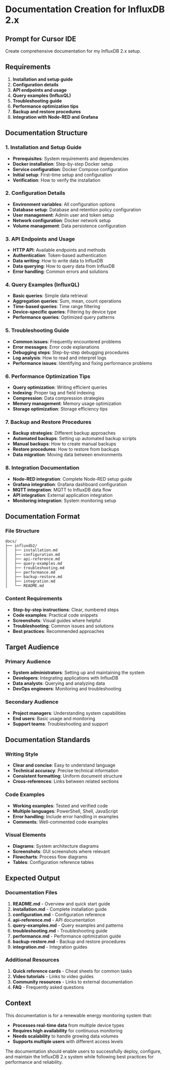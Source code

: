 # Documentation Creation for InfluxDB 2.x

## Prompt for Cursor IDE

Create comprehensive documentation for my InfluxDB 2.x setup.

## Requirements

1. **Installation and setup guide**
2. **Configuration details**
3. **API endpoints and usage**
4. **Query examples (InfluxQL)**
5. **Troubleshooting guide**
6. **Performance optimization tips**
7. **Backup and restore procedures**
8. **Integration with Node-RED and Grafana**

## Documentation Structure

### 1. Installation and Setup Guide
- **Prerequisites**: System requirements and dependencies
- **Docker installation**: Step-by-step Docker setup
- **Service configuration**: Docker Compose configuration
- **Initial setup**: First-time setup and configuration
- **Verification**: How to verify the installation

### 2. Configuration Details
- **Environment variables**: All configuration options
- **Database setup**: Database and retention policy configuration
- **User management**: Admin user and token setup
- **Network configuration**: Docker network setup
- **Volume management**: Data persistence configuration

### 3. API Endpoints and Usage
- **HTTP API**: Available endpoints and methods
- **Authentication**: Token-based authentication
- **Data writing**: How to write data to InfluxDB
- **Data querying**: How to query data from InfluxDB
- **Error handling**: Common errors and solutions

### 4. Query Examples (InfluxQL)
- **Basic queries**: Simple data retrieval
- **Aggregation queries**: Sum, mean, count operations
- **Time-based queries**: Time range filtering
- **Device-specific queries**: Filtering by device type
- **Performance queries**: Optimized query patterns

### 5. Troubleshooting Guide
- **Common issues**: Frequently encountered problems
- **Error messages**: Error code explanations
- **Debugging steps**: Step-by-step debugging procedures
- **Log analysis**: How to read and interpret logs
- **Performance issues**: Identifying and fixing performance problems

### 6. Performance Optimization Tips
- **Query optimization**: Writing efficient queries
- **Indexing**: Proper tag and field indexing
- **Compression**: Data compression strategies
- **Memory management**: Memory usage optimization
- **Storage optimization**: Storage efficiency tips

### 7. Backup and Restore Procedures
- **Backup strategies**: Different backup approaches
- **Automated backups**: Setting up automated backup scripts
- **Manual backups**: How to create manual backups
- **Restore procedures**: How to restore from backups
- **Data migration**: Moving data between environments

### 8. Integration Documentation
- **Node-RED integration**: Complete Node-RED setup guide
- **Grafana integration**: Grafana dashboard configuration
- **MQTT integration**: MQTT to InfluxDB data flow
- **API integration**: External application integration
- **Monitoring integration**: System monitoring setup

## Documentation Format

### File Structure
```
docs/
├── influxdb2/
│   ├── installation.md
│   ├── configuration.md
│   ├── api-reference.md
│   ├── query-examples.md
│   ├── troubleshooting.md
│   ├── performance.md
│   ├── backup-restore.md
│   ├── integration.md
│   └── README.md
```

### Content Requirements
- **Step-by-step instructions**: Clear, numbered steps
- **Code examples**: Practical code snippets
- **Screenshots**: Visual guides where helpful
- **Troubleshooting**: Common issues and solutions
- **Best practices**: Recommended approaches

## Target Audience

### Primary Audience
- **System administrators**: Setting up and maintaining the system
- **Developers**: Integrating applications with InfluxDB
- **Data analysts**: Querying and analyzing data
- **DevOps engineers**: Monitoring and troubleshooting

### Secondary Audience
- **Project managers**: Understanding system capabilities
- **End users**: Basic usage and monitoring
- **Support teams**: Troubleshooting and support

## Documentation Standards

### Writing Style
- **Clear and concise**: Easy to understand language
- **Technical accuracy**: Precise technical information
- **Consistent formatting**: Uniform document structure
- **Cross-references**: Links between related sections

### Code Examples
- **Working examples**: Tested and verified code
- **Multiple languages**: PowerShell, Shell, JavaScript
- **Error handling**: Include error handling in examples
- **Comments**: Well-commented code examples

### Visual Elements
- **Diagrams**: System architecture diagrams
- **Screenshots**: GUI screenshots where relevant
- **Flowcharts**: Process flow diagrams
- **Tables**: Configuration reference tables

## Expected Output

### Documentation Files
1. **README.md** - Overview and quick start guide
2. **installation.md** - Complete installation guide
3. **configuration.md** - Configuration reference
4. **api-reference.md** - API documentation
5. **query-examples.md** - Query examples and patterns
6. **troubleshooting.md** - Troubleshooting guide
7. **performance.md** - Performance optimization guide
8. **backup-restore.md** - Backup and restore procedures
9. **integration.md** - Integration guides

### Additional Resources
1. **Quick reference cards** - Cheat sheets for common tasks
2. **Video tutorials** - Links to video guides
3. **Community resources** - Links to external documentation
4. **FAQ** - Frequently asked questions

## Context

This documentation is for a renewable energy monitoring system that:
- **Processes real-time data** from multiple device types
- **Requires high availability** for continuous monitoring
- **Needs scalability** to handle growing data volumes
- **Supports multiple users** with different access levels

The documentation should enable users to successfully deploy, configure, and maintain the InfluxDB 2.x system while following best practices for performance and reliability. 